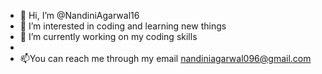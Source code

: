 - 👋 Hi, I’m @NandiniAgarwal16
- 👀 I’m interested in coding and learning new things
- 🌱 I’m currently working on my coding skills
-
- 📫You can reach me through my email nandiniagarwal096@gmail.com


<!---
NandiniAgarwal16/NandiniAgarwal16 is a ✨ special ✨ repository because its `README.md` (this file) appears on your GitHub profile.
You can click the Preview link to take a look at your changes.
--->
